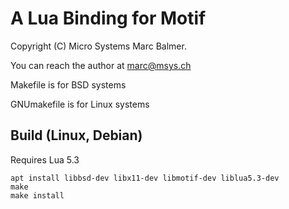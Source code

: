 # A Lua Binding for Motif

Copyright (C) Micro Systems Marc Balmer.

You can reach the author at marc@msys.ch


Makefile is for BSD systems

GNUmakefile is for Linux systems

## Build (Linux, Debian)

Requires Lua 5.3

    apt install libbsd-dev libx11-dev libmotif-dev liblua5.3-dev
    make
    make install
